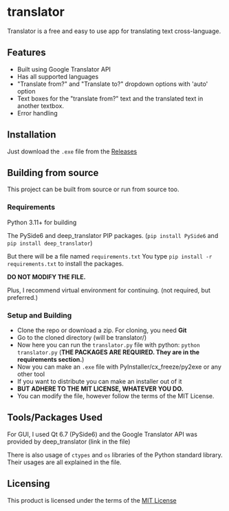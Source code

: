 # translator

Translator is a free and easy to use app for translating text cross-language.

## Features

- Built using Google Translator API
- Has all supported languages
- "Translate from?" and "Translate to?" dropdown options with 'auto' option
- Text boxes for the "translate from?" text and the translated text in another textbox.
- Error handling

## Installation

Just download the `.exe` file from the [Releases](https://github.com/agnivomallick/translator/releases)

## Building from source

This project can be built from source or run from source too.

### Requirements
Python 3.11+ for building

The PySide6 and deep_translator PIP packages. (`pip install PySide6` and `pip install deep_translator`)

But there will be a file named `requirements.txt` You type `pip install -r requirements.txt` to install the packages.

**DO NOT MODIFY THE FILE.**

Plus, I recommend virtual environment for continuing. (not required, but preferred.)

### Setup and Building
- Clone the repo or download a zip. For cloning, you need **Git**
- Go to the cloned directory (will be translator/)
- Now here you can run the `translator.py` file with python: `python translator.py` (**THE PACKAGES ARE REQUIRED. They are in the requirements section.**)
- Now you can make an `.exe` file with PyInstaller/cx_freeze/py2exe or any other tool
- If you want to distribute you can make an installer out of it
- **BUT ADHERE TO THE MIT LICENSE, WHATEVER YOU DO.**
- You can modify the file, however follow the terms of the MIT License.

## Tools/Packages Used

For GUI, I used Qt 6.7 (PySide6) and the Google Translator API was provided by deep_translator (link in the file)

There is also usage of `ctypes` and `os` libraries of the Python standard library. Their usages are all explained in the file.

## Licensing

This product is licensed under the terms of the [MIT License](https://github.com/agnivomallick/blob/main/LICENSE)
